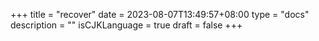 +++
title = "recover"
date = 2023-08-07T13:49:57+08:00
type = "docs"
description = ""
isCJKLanguage = true
draft = false
+++